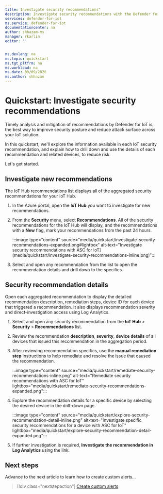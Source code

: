 ```yaml
---
title: Investigate security recommendations"
description: Investigate security recommendations with the Defender for IoT security service.
services: defender-for-iot
ms.service: defender-for-iot
documentationcenter: na
author: shhazam-ms
manager: rkarlin
editor: ''


ms.devlang: na
ms.topic: quickstart
ms.tgt_pltfrm: na
ms.workload: na
ms.date: 09/09/2020
ms.author: shhazam
---
```


# Quickstart: Investigate security recommendations


Timely analysis and mitigation of recommendations by Defender for IoT is the best way to improve security posture and reduce attack surface across your IoT solution.

In this quickstart, we'll explore the information available in each IoT security recommendation, and explain how to drill down and use the details of each recommendation and related devices, to reduce risk.

Let's get started.

## Investigate new recommendations

The IoT Hub recommendations list displays all of the aggregated security recommendations for your IoT Hub.

1.  In the Azure portal, open the **IoT Hub** you want to investigate for new recommendations.

1.  From the **Security** menu, select **Recommendations**. All of the security recommendations for the IoT Hub will display, and the recommendations with a **New** flag, mark your recommendations from the past 24 hours. 

    :::image type="content" source="media/quickstart/investigate-security-recommendations-expanded.png#lightbox" alt-text="Investigate security recommendations with ASC for IoT](media/quickstart/investigate-security-recommendations-inline.png)":::


1.  Select and open any recommendation from the list to open the recommendation details and drill down to the specifics.

## Security recommendation details

Open each aggregated recommendation to display the detailed recommendation description, remediation steps, device ID for each device that triggered a recommendation. It also displays recommendation severity and direct-investigation access using Log Analytics.

1.  Select and open any security recommendation from the **IoT Hub** > **Security** > **Recommendations** list.

1.  Review the recommendation **description**, **severity**, **device details** of all devices that issued this recommendation in the aggregation period. 

1.  After reviewing recommendation specifics, use the **manual remediation step** instructions to help remediate and resolve the issue that caused the recommendation. 

    :::image type="content" source="media/quickstart/remediate-security-recommendations-inline.png" alt-text="Remediate security recommendations with ASC for IoT" lightbox="media/quickstart/remediate-security-recommendations-expanded.png":::

1.  Explore the recommendation details for a specific device by selecting the desired device in the drill-down page.

    :::image type="content" source="media/quickstart/explore-security-recommendation-detail-inline.png" alt-text="Investigate specific security recommendations for a device with ASC for IoT" lightbox="media/quickstart/explore-security-recommendation-detail-expanded.png":::

1.  If further investigation is required, **Investigate the recommendation in Log Analytics** using the link. 

## Next steps

Advance to the next article to learn how to create custom alerts...

> [!div class="nextstepaction"]
> [Create custom alerts](quickstart-create-custom-alerts.md)
